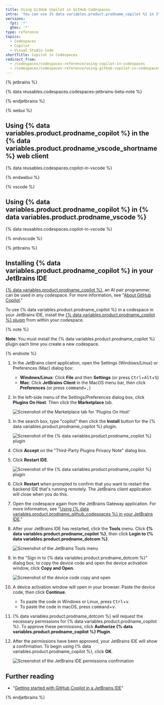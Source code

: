 ```yaml
---
title: Using GitHub Copilot in GitHub Codespaces
intro: 'You can use {% data variables.product.prodname_copilot %} in {% data variables.product.prodname_github_codespaces %} by adding the extension.'
versions:
  fpt: '*'
  ghec: '*'
type: reference
topics:
  - Codespaces
  - Copilot
  - Visual Studio Code
shortTitle: Copilot in Codespaces
redirect_from:
  - /codespaces/codespaces-reference/using-copilot-in-codespaces
  - /codespaces/codespaces-reference/using-github-copilot-in-codespaces
---
```


{% jetbrains %}

{% data reusables.codespaces.codespaces-jetbrains-beta-note %}

{% endjetbrains %}

{% webui %}

## Using {% data variables.product.prodname_copilot %} in the {% data variables.product.prodname_vscode_shortname %} web client

{% data reusables.codespaces.copilot-in-vscode %}

{% endwebui %}

{% vscode %}

## Using {% data variables.product.prodname_copilot %} in {% data variables.product.prodname_vscode %}

{% data reusables.codespaces.copilot-in-vscode %}

{% endvscode %}

{% jetbrains %}

## Installing {% data variables.product.prodname_copilot %} in your JetBrains IDE

[{% data variables.product.prodname_copilot %}](https://copilot.github.com/), an AI pair programmer, can be used in any codespace. For more information, see "[About GitHub Copilot](/copilot/overview-of-github-copilot/about-github-copilot)."

To use {% data variables.product.prodname_copilot %} in a codespace in your JetBrains IDE, install the [{% data variables.product.prodname_copilot %} plugin](https://plugins.jetbrains.com/plugin/17718-github-copilot) from within your codespace.

{% note %}

**Note**: You must install the {% data variables.product.prodname_copilot %} plugin each time you create a new codespace.

{% endnote %}

1. In the JetBrains client application, open the Settings (Windows/Linux) or Preferences (Mac) dialog box:

   - **Windows/Linux**: Click **File** and then **Settings** (or press <kbd>Ctrl</kbd>+<kbd>Alt</kbd>+<kbd>S</kbd>)
   - **Mac**: Click **JetBrains Client** in the MacOS menu bar, then click **Preferences** (or press <kbd>command</kbd>+<kbd>,</kbd>)

1. In the left-side menu of the Settings/Preferences dialog box, click **Plugins On Host**. Then click the **Marketplace** tab.

   ![Screenshot of the Marketplace tab for 'Plugins On Host'](/assets/images/help/codespaces/jetbrains-preferences-plugins.png)

1. In the search box, type "copilot" then click the **Install** button for the {% data variables.product.prodname_copilot %} plugin.

   ![Screenshot of the {% data variables.product.prodname_copilot %} plugin](/assets/images/help/codespaces/jetbrains-copilot-plugin.png)

1. Click **Accept** on the "Third-Party Plugins Privacy Note" dialog box.
1. Click **Restart IDE**.

   ![Screenshot of the {% data variables.product.prodname_copilot %} plugin](/assets/images/help/codespaces/jetbrains-copilot-restart.png)
 
1. Click **Restart** when prompted to confirm that you want to restart the backend IDE that's running remotely. The JetBrains client application will close when you do this.
1. Open the codespace again from the JetBrains Gateway application. For more information, see "[Using {% data variables.product.prodname_github_codespaces %} in your JetBrains IDE](/codespaces/developing-in-codespaces/using-github-codespaces-in-your-jetbrains-ide#opening-a-codespace-in-your-jetbrains-ide)."
1. After your JetBrains IDE has restarted, click the **Tools** menu. Click **{% data variables.product.prodname_copilot %}**, then click **Login to {% data variables.product.prodname_dotcom %}**. 

    ![Screenshot of the JetBrains Tools menu](/assets/images/help/codespaces/jetbrains-tools-menu.png)

1. In the "Sign in to {% data variables.product.prodname_dotcom %}" dialog box, to copy the device code and open the device activation window, click **Copy and Open**.

    ![Screenshot of the device code copy and open](/assets/images/help/copilot/device-code-copy-and-open.png)

1. A device activation window will open in your browser. Paste the device code, then click **Continue**.

   - To paste the code in Windows or Linux, press <kbd>Ctrl</kbd>+<kbd>v</kbd>.
   - To paste the code in macOS, press <kbd>command</kbd>+<kbd>v</kbd>.
1. {% data variables.product.prodname_dotcom %} will request the necessary permissions for {% data variables.product.prodname_copilot %}. To approve these permissions, click **Authorize {% data variables.product.prodname_copilot %} Plugin**.
1. After the permissions have been approved, your JetBrains IDE will show a confirmation. To begin using {% data variables.product.prodname_copilot %}, click **OK**.

   ![Screenshot of the JetBrains IDE permissions confirmation](/assets/images/help/copilot/jetbrains-ide-confirmation.png)

## Further reading

- "[Getting started with GitHub Copilot in a JetBrains IDE](/copilot/getting-started-with-github-copilot/getting-started-with-github-copilot-in-a-jetbrains-ide)"

{% endjetbrains %}
